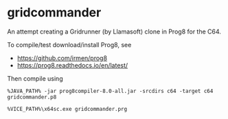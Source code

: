 # gridcommander

An attempt creating a Gridrunner (by Llamasoft) clone in Prog8 for the C64.

To compile/test download/install Prog8, see

- https://github.com/irmen/prog8
- https://prog8.readthedocs.io/en/latest/

Then compile using 

```
%JAVA_PATH% -jar prog8compiler-8.0-all.jar -srcdirs c64 -target c64 gridcommander.p8

%VICE_PATH%\x64sc.exe gridcommander.prg
```

